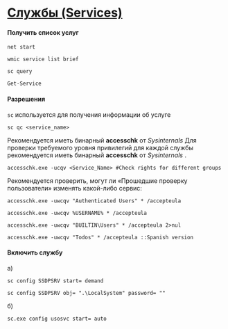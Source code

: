 # [Службы (Services)](https://winitpro.ru/index.php/2019/09/05/upravlenie-sluzhbami-windows-powershell/)

#### Получить список услуг

```
net start

wmic service list brief

sc query

Get-Service
```

#### Разрешения
`sc` используется для получения информации об услуге

```
sc qc <service_name>
```

Рекомендуется иметь бинарный **accesschk** от _Sysinternals_ Для проверки требуемого уровня привилегий для каждой службы рекомендуется иметь бинарный **accesschk** от _Sysinternals_ .

```
accesschk.exe -ucqv <Service_Name> #Check rights for different groups
```

Рекомендуется проверить, могут ли «Прошедшие проверку пользователи» изменять какой-либо сервис:

```
accesschk.exe -uwcqv "Authenticated Users" * /accepteula

accesschk.exe -uwcqv %USERNAME% * /accepteula

accesschk.exe -uwcqv "BUILTIN\Users" * /accepteula 2>nul

accesschk.exe -uwcqv "Todos" * /accepteula ::Spanish version
```

#### Включить службу

а)
```
sc config SSDPSRV start= demand

sc config SSDPSRV obj= ".\LocalSystem" password= ""
```

б)
```
sc.exe config usosvc start= auto
```